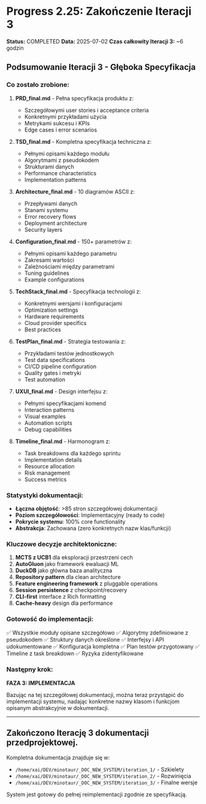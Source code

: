 # Progress 2.25: Zakończenie Iteracji 3

**Status:** COMPLETED
**Data:** 2025-07-02
**Czas całkowity Iteracji 3:** ~6 godzin

## Podsumowanie Iteracji 3 - Głęboka Specyfikacja

### Co zostało zrobione:

1. **PRD_final.md** - Pełna specyfikacja produktu z:
   - Szczegółowymi user stories i acceptance criteria
   - Konkretnymi przykładami użycia
   - Metrykami sukcesu i KPIs
   - Edge cases i error scenarios

2. **TSD_final.md** - Kompletna specyfikacja techniczna z:
   - Pełnymi opisami każdego modułu
   - Algorytmami z pseudokodem
   - Strukturami danych
   - Performance characteristics
   - Implementation patterns

3. **Architecture_final.md** - 10 diagramów ASCII z:
   - Przepływami danych
   - Stanami systemu
   - Error recovery flows
   - Deployment architecture
   - Security layers

4. **Configuration_final.md** - 150+ parametrów z:
   - Pełnymi opisami każdego parametru
   - Zakresami wartości
   - Zależnościami między parametrami
   - Tuning guidelines
   - Example configurations

5. **TechStack_final.md** - Specyfikacja technologii z:
   - Konkretnymi wersjami i konfiguracjami
   - Optimization settings
   - Hardware requirements
   - Cloud provider specifics
   - Best practices

6. **TestPlan_final.md** - Strategia testowania z:
   - Przykładami testów jednostkowych
   - Test data specifications
   - CI/CD pipeline configuration
   - Quality gates i metryki
   - Test automation

7. **UXUI_final.md** - Design interfejsu z:
   - Pełnymi specyfikacjami komend
   - Interaction patterns
   - Visual examples
   - Automation scripts
   - Debug capabilities

8. **Timeline_final.md** - Harmonogram z:
   - Task breakdowns dla każdego sprintu
   - Implementation details
   - Resource allocation
   - Risk management
   - Success metrics

### Statystyki dokumentacji:

- **Łączna objętość**: >85 stron szczegółowej dokumentacji
- **Poziom szczegółowości**: Implementacyjny (ready to code)
- **Pokrycie systemu**: 100% core functionality
- **Abstrakcja**: Zachowana (zero konkretnych nazw klas/funkcji)

### Kluczowe decyzje architektoniczne:

1. **MCTS z UCB1** dla eksploracji przestrzeni cech
2. **AutoGluon** jako framework ewaluacji ML
3. **DuckDB** jako główna baza analityczna
4. **Repository pattern** dla clean architecture
5. **Feature engineering framework** z pluggable operations
6. **Session persistence** z checkpoint/recovery
7. **CLI-first** interface z Rich formatting
8. **Cache-heavy** design dla performance

### Gotowość do implementacji:

✅ Wszystkie moduły opisane szczegółowo
✅ Algorytmy zdefiniowane z pseudokodem
✅ Struktury danych określone
✅ Interfejsy i API udokumentowane
✅ Konfiguracja kompletna
✅ Plan testów przygotowany
✅ Timeline z task breakdown
✅ Ryzyka zidentyfikowane

### Następny krok:

**FAZA 3: IMPLEMENTACJA**

Bazując na tej szczegółowej dokumentacji, można teraz przystąpić do implementacji systemu, nadając konkretne nazwy klasom i funkcjom opisanym abstrakcyjnie w dokumentacji.

---

## Zakończono Iterację 3 dokumentacji przedprojektowej.

Kompletna dokumentacja znajduje się w:
- `/home/xai/DEV/minotaur/_DOC_NEW_SYSTEM/iteration_1/` - Szkielety
- `/home/xai/DEV/minotaur/_DOC_NEW_SYSTEM/iteration_2/` - Rozwinięcia  
- `/home/xai/DEV/minotaur/_DOC_NEW_SYSTEM/iteration_3/` - Finalne wersje

System jest gotowy do pełnej reimplementacji zgodnie ze specyfikacją.